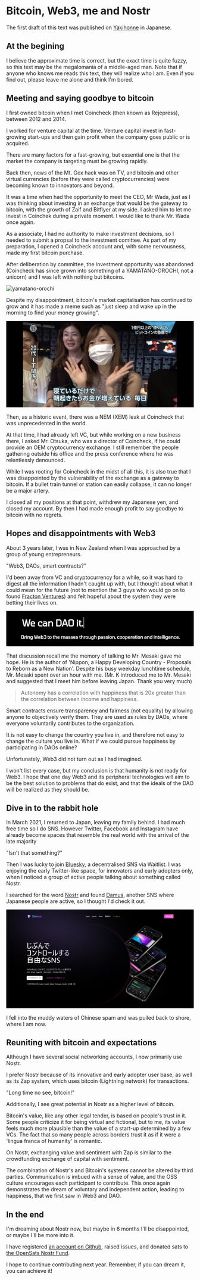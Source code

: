# Bitcoin, Web3, me and Nostr
The first draft of this text was published on [Yakihonne](https://yakihonne.com/article/naddr1qq2hgdfe09a9v3nhvae5jaz8v56yjepkvdm4yq3qm78s5eqv8l7snc5nnxdvlgue6pt5epgplndtem99quhwyptas7jsxpqqqp65w5c0e84) in Japanese.

## At the begining
I believe the approximate time is correct, but the exact time is quite fuzzy, so this text may be the megalomania of a middle-aged man. Note that if anyone who knows me reads this text, they will realize who I am. Even if you find out, please leave me alone and think I'm bored.

## Meeting and saying goodbye to bitcoin
I first owned bitcoin when I met Coincheck (then known as Rejepress), between 2012 and 2014.

I worked for venture capital at the time. Venture capital invest in fast-growing start-ups and then gain profit when the company goes public or is acquired.

There are many factors for a fast-growing, but essential one is that the market the company is targeting must be growing rapidly.

Back then, news of the Mt. Gox hack was on TV, and bitcoin and other virtual currencies (before they were called cryptocurrencies) were becoming known to innovators and beyond.

It was a time when had the opportunity to meet the CEO, Mr Wada, just as I was thinking about investing in an exchange that would be the gateway to bitcoin, with the growth of Zaif and Bitflyer at my side. I asked him to let me invest in Coinchek during a private moment. I would like to thank Mr. Wada once again.

As a associate, I had no authority to make investment decisions, so I needed to submit a propsal to the investment comittee. As part of my preparation, I opened a Coincheck account and, with some nervousness, made my first bitcoin purchase.

After deliberation by committee, the investment opportunity was abandoned (Coincheck has since grown into something of a YAMATANO-OROCHI, not a unicorn) and I was left with nothing but bitcoins.

![yamatano-orochi](https://i.nostr.build/jVB5.jpg)

Despite my disappointment, bitcoin's market capitalisation has continued to grow and it has made a meme such as "just sleep and wake up in the morning to find your money growing".

![寝ているだけで、朝起きたらお金が増えている](img/bitcoin.jpg)

Then, as a historic event, there was a NEM (XEM) leak at Coincheck that was unprecedented in the world.

At that time, I had already left VC, but while working on a new business there, I asked Mr. Otsuka, who was a director of Coincheck, if he could provide an OEM cryptocurrency exchange. I still remember the people gathering outside his office and the press conference where he was relentlessly denounced.

While I was rooting for Coincheck in the midst of all this, it is also true that I was disappointed by the vulnerability of the exchange as a gateway to bitcoin. If a bullet train tunnel or station can easily collapse, it can no longer be a major artery.

I closed all my positions at that point, withdrew my Japanese yen, and closed my account. By then I had made enough profit to say goodbye to bitcoin with no regrets.

## Hopes and disappointments with Web3
About 3 years later, I was in New Zealand when I was approached by a group of young entrepreneurs.

"Web3, DAOs, smart contracts?"

I'd been away from VC and cryptocurrency for a while, so it was hard to digest all the information I hadn't caught up with, but I thought about what it could mean for the future (not to mention the 3 guys who would go on to found [Fracton Ventures]((https://fracton.ventures/en/about))) and felt hopeful about the system they were betting their lives on.

![fractonventures](/img/fractonheader.png)

That discussion recall me the memory of talking to Mr. Mesaki gave me hope. He is the author of 'Nippon, a Happy Developing Country - Proposals to Reborn as a New Nation'. Despite his busy weekday lunchtime schedule, Mr. Mesaki spent over an hour with me. (Mr. K introduced me to Mr. Mesaki and suggested that I meet him before leaving Japan. Thank you very much)

> Autonomy has a correlation with happiness that is 20x greater than the correlation between income and happiness.

Smart contracts ensure transparency and fairness (not equality) by allowing anyone to objectively verify them. They are used as rules by DAOs, where everyone voluntarily contributes to the organization.

It is not easy to change the country you live in, and therefore not easy to change the culture you live in. What if we could pursue happiness by participating in DAOs online?

Unfortunately, Web3 did not turn out as I had imagined.

I won't list every case, but my conclusion is that humanity is not ready for Web3. I hope that one day Web3 and its peripheral technologies will aim to be the best solution to problems that do exist, and that the ideals of the DAO will be realized as they should be.

## Dive in to the rabbit hole
In March 2021, I returned to Japan, leaving my family behind. I had much free time so I do SNS. However Twitter, Facebook and Instagram have already become spaces that resemble the real world with the arrival of the late majority

"Isn't that something?"

Then I was lucky to join [Bluesky](https://bsky.app/), a decentralised SNS via Waitlist. I was enjoying the early Twitter-like space, for innovators and early adopters only, when I noticed a group of active people talking about something called Nostr.

I searched for the word [Nostr](https://nostr.com/) and found [Damus](https://damus.io/), another SNS where Japanese people are active, so I thought I'd check it out.

![damus](img/damusview.png)

I fell into the muddy waters of Chinese spam and was pulled back to shore, where I am now.

## Reuniting with bitcoin and expectations
Although I have several social networking accounts, I now primarily use Nostr.

I prefer Nostr because of its innovative and early adopter user base, as well as its Zap system, which uses bitcoin (Lightning network) for transactions.

"Long time no see, bitcoin!"

Additionally, I see great potential in Nostr as a higher level of bitcoin.

Bitcoin's value, like any other legal tender, is based on people's trust in it. Some people criticize it for being virtual and fictional, but to me, its value feels much more plausible than the value of a start-up determined by a few VCs. The fact that so many people across borders trust it as if it were a 'lingua franca of humanity' is romantic.

On Nostr, exchanging value and sentiment with Zap is similar to the crowdfunding exchange of capital with sentiment.

The combination of Nostr's and Bitcoin's systems cannot be altered by third parties. Communication is imbued with a sense of value, and the OSS culture encourages each participant to contribute. This once again demonstrates the dream of voluntary and independent action, leading to happiness, that we first saw in Web3 and DAO.

## In the end
I'm dreaming about Nostr now, but maybe in 6 months I'll be disappointed, or maybe I'll be more into it.

I have registered [an account on Github](https://github.com/kimymt/introductionmyself), raised issues, and donated sats to [the OpenSats Nostr Fund](https://opensats.org/projects/nostr).

I hope to continue contributing next year. Remember, if you can dream it, you can achieve it!
